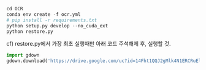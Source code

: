 
```python
cd OCR 
conda env create -f ocr.yml
# pip install -r requirements.txt
python setup.py develop --no_cuda_ext
python restore.py
```


cf) restore.py에서 가장 최초 실행때만 아래 코드 주석해제 후, 실행할 것.
```python
import gdown
gdown.download('https://drive.google.com/uc?id=14Fht1QQJ2gMlk4N1ERCRuElg8JfjrWWR', "./experiments/pretrained_models/", quiet=False)
```
